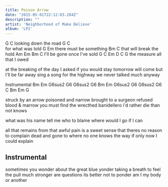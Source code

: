 ```yaml
---
title: Poison Arrow
date: "2015-05-01T22:12:03.284Z"
description: ""
artist: 'Neighborhood of Make Believe'
album: 'LP2'
---
```


G                C
looking down the road
G            C   
for what was told
G             Em
there must be something
Bm                  C
that will break the hold
Am      Em   Bm        C 
I'll be gone once I've sold
G           C          Em  D C G 
the measure all that I owed

at the breaking of the day
I asked if you would stay
tomorrow will come 
but I'll be far away
sing a song for the highway
we never talked much anyway

Instrumental
Bm   Em  G6sus2 G6 G6sus2 G6
Bm   Em  G6sus2 G6 G6sus2 G6
C Bm   Em  G

struck by an arrow
poisoned and narrow
brought to a surgeon
refused blood & marrow
you must find the wrecthed banidellero
i'd rather die than not knows

what was his name
tell me who to blame
where would I go if I can

all that remains
from that awful pain
is a sweet sense that
theres no reason to complain
dead and gone to where no one knows the way
if only now I could explain

Instrumental
---------------

sometimes you wonder
about the great blue yonder
taking a breath
to feel the pull much stronger
are questions its better not to ponder
am I my body or another